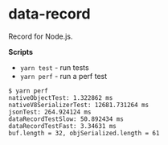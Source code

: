 data-record
===========

Record for Node.js.

**Scripts**

- `yarn test` - run tests
- `yarn perf` - run a perf test


```
$ yarn perf
nativeObjectTest: 1.322862 ms
nativeV8SerializerTest: 12681.731264 ms
jsonTest: 264.924124 ms
dataRecordTestSlow: 50.892434 ms
dataRecordTestFast: 3.34631 ms
buf.length = 32, objSerialized.length = 61
```
